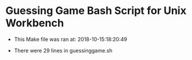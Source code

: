 # Guessing Game Bash Script for Unix Workbench

* This Make file was ran at: 2018-10-15:18:20:49

* There were 29 lines in guessinggame.sh

